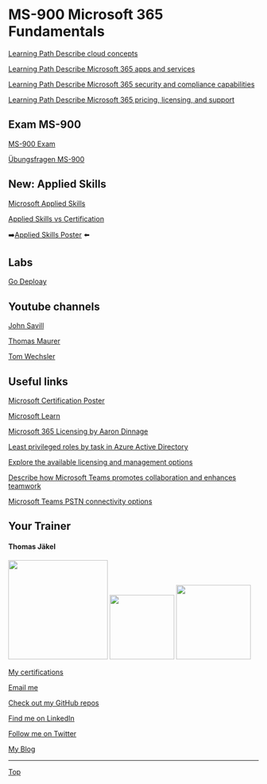 # MS-900 Microsoft 365 Fundamentals


[Learning Path Describe cloud concepts](https://learn.microsoft.com/en-us/training/paths/microsoft-azure-fundamentals-describe-cloud-concepts/)

[Learning Path Describe Microsoft 365 apps and services](https://learn.microsoft.com/en-us/training/paths/describe-microsoft-365-core-services-concepts/)

[Learning Path Describe Microsoft 365 security and compliance capabilities](https://learn.microsoft.com/en-us/training/paths/m365-security-compliance-capabilities/)

[Learning Path Describe Microsoft 365 pricing, licensing, and support](https://learn.microsoft.com/en-us/training/paths/m365-licensing-service-support/)


## Exam MS-900

[MS-900 Exam](https://learn.microsoft.com/en-us/certifications/microsoft-365-fundamentals/)

[Übungsfragen MS-900](https://learn.microsoft.com/certifications/exams/ms-900/practice/assessment?assessment-type=practice&assessmentId=50)


## New: Applied Skills

[Microsoft Applied Skills](https://learn.microsoft.com/en-us/credentials/)

[Applied Skills vs Certification](https://aka.ms/ChooseYourMicrosoftCredential)

➡️[Applied Skills Poster](https://query.prod.cms.rt.microsoft.com/cms/api/am/binary/RW1c0zC) ⬅️



## Labs

<!-- [Skillable (Register with Training Key)](https://brainymotion.learnondemand.net/User/Login) -->
[Go Deploay](https://lms.godeploy.it)



## Youtube channels
[John Savill](https://www.youtube.com/@NTFAQGuy)

[Thomas Maurer](https://www.youtube.com/@Thomas_Maurer)

[Tom Wechsler](https://www.youtube.com/@tomvideo2brain)


## Useful links

[Microsoft Certification Poster](https://aka.ms/traincertposter)

[Microsoft Learn](https://docs.microsoft.com/en-us/learn/)

[Microsoft 365 Licensing by Aaron Dinnage](https://m365maps.com/)

[Least privileged roles by task in Azure Active Directory](https://learn.microsoft.com/en-us/azure/active-directory/roles/delegate-by-task)

[Explore the available licensing and management options](https://learn.microsoft.com/en-us/training/modules/identify-licensing-options-available-microsoft-365/4-license-management-options)

[Describe how Microsoft Teams promotes collaboration and enhances teamwork](https://learn.microsoft.com/en-us/training/modules/describe-collaboration-solutions-microsoft-365/3-workloads-teams-value-they-provide)

[Microsoft Teams PSTN connectivity options](https://learn.microsoft.com/en-us/microsoftteams/pstn-connectivity)


##  Your Trainer
#### Thomas Jäkel

<img src="https://download69118.blob.core.windows.net/anon/Profilbild.jpg" width="200"/>
<a href="https://www.credly.com/badges/c1fe9e82-60d2-4268-8204-3709479a2bf9/public_url"><img src="https://download69118.blob.core.windows.net/anon/microsoft-certified-trainer-2023-2024.png" width="130"/></a>
<a href="https://www.credly.com/badges/fc4737d8-923a-4d37-8f1a-497c08a7c1ff/public_url"><img src="https://download69118.blob.core.windows.net/anon/AAI-badge.png" width="150"/></a>

[My certifications](https://www.credly.com/users/thomas-jakel)

[Email me](mailto:thomas.jaekel@brainymotion.de?subject=MS-900)

[Check out my GitHub repos](https://github.com/www42)

[Find me on LinkedIn](https://linkedin.com/in/tjkkll)

[Follow me on Twitter](https://twitter.com/tjkkll)

[My Blog](https://blog.az.training)

---

[Top](#ms-900-microsoft-365-fundamentals)